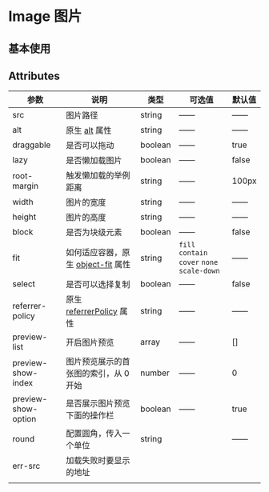 # Image 图片

## 基本使用

<f-image src="https://github.com/Tyh2001/images/blob/master/1.jpg?raw=true"/>

## Attributes

| 参数                | 说明                                                                                                         | 类型    | 可选值                                       | 默认值 |
| ------------------- | ------------------------------------------------------------------------------------------------------------ | ------- | -------------------------------------------- | ------ |
| src                 | 图片路径                                                                                                     | string  | ——                                           | ——     |
| alt                 | 原生 [alt](https://developer.mozilla.org/zh-CN/docs/Web/HTML/Element/img#attr-alt) 属性                      | string  | ——                                           | ——     |
| draggable           | 是否可以拖动                                                                                                 | boolean | ——                                           | true   |
| lazy                | 是否懒加载图片                                                                                               | boolean | ——                                           | false  |
| root-margin         | 触发懒加载的举例距离                                                                                         | string  | ——                                           | 100px  |
| width               | 图片的宽度                                                                                                   | string  | ——                                           | ——     |
| height              | 图片的高度                                                                                                   | string  | ——                                           | ——     |
| block               | 是否为块级元素                                                                                               | boolean | ——                                           | false  |
| fit                 | 如何适应容器，原生 [object-fit](https://developer.mozilla.org/en-US/docs/Web/CSS/object-fit#try_it) 属性     | string  | `fill` `contain` `cover` `none` `scale-down` | ——     |
| select              | 是否可以选择复制                                                                                             | boolean | ——                                           | false  |
| referrer-policy     | 原生 [referrerPolicy](https://developer.mozilla.org/en-US/docs/Web/HTTP/Headers/Referrer-Policy#syntax) 属性 | string  | ——                                           | ——     |
| preview-list        | 开启图片预览                                                                                                 | array   | ——                                           | []     |
| preview-show-index  | 图片预览展示的首张图的索引，从 0 开始                                                                        | number  | ——                                           | 0      |
| preview-show-option | 是否展示图片预览下面的操作栏                                                                                 | boolean | ——                                           | true   |
| round               | 配置圆角，传入一个单位                                                                                       | string  |                                              | ——     |
| err-src             | 加载失败时要显示的地址                                                                                       |         |                                              |        |
|                     |                                                                                                              |         |                                              |        |
